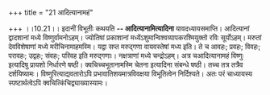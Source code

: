 +++
title = "21 आदित्यानामहं"

+++
।।10.21।। इदानीं विभूतीः कथयति **-- आदित्यानामित्यादिना**
यावदध्यायसमाप्ति। आदित्यानां द्वादशानां मध्ये विष्णुर्वामनोऽहम्।
ज्योतिषां प्रकाशानां मध्येंऽशुमान्विश्वव्यापकरश्मियुक्तो रविः
सूर्योऽहम्। मरुतां देवविशेषाणां मध्ये मरीचिनामाहमस्मि। यद्वा सप्त
मरुद्गणा वायवस्तेषां मध्य इति। ते च आवहः; प्रवहः; विवहः; परावहः; उद्वहः;
संवहः; परिवह इति मरुद्गणाः। नक्षत्राणां मध्ये चन्द्रोऽहम्। अत्र
चआदित्यानामहं विष्णुः इत्यादिषु प्रायशो निर्धारणे षष्ठी।
क्वचिच्चभूतानामस्मि चेतना इत्यादिना संबन्धे षष्ठी। तच्च तत्र तत्रैव
दर्शयिष्यामः। विष्णुरित्याद्यवतारोऽपि प्रभावातिशयमात्रविवक्षया
विभूतित्वेन निर्दिश्यते। अतः परं चाध्यायस्य स्पष्टार्थत्वेऽपि
क्वचित्किंचिद्व्याख्यास्यामः।
